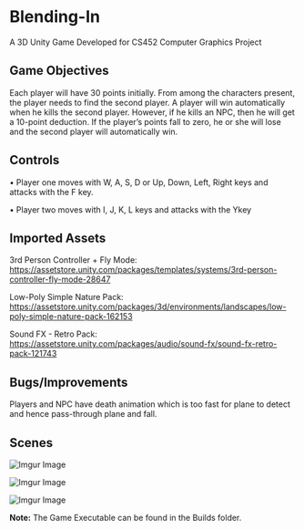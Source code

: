 # Blending-In
A 3D Unity Game Developed for CS452 Computer Graphics Project

## Game Objectives
Each player will have 30 points initially. From among the characters present, the player needs to find the
second player. A player will win automatically when he kills the second player. However, if he kills an NPC,
then he will get a 10-point deduction. If the player’s points fall to zero, he or she will lose and the second
player will automatically win.

## Controls
• Player one moves with W, A, S, D or Up, Down, Left, Right keys and attacks with the F key.

• Player two moves with I, J, K, L keys and attacks with the Ykey

## Imported Assets
3rd Person Controller + Fly Mode:
https://assetstore.unity.com/packages/templates/systems/3rd-person-controller-fly-mode-28647

Low-Poly Simple Nature Pack:
https://assetstore.unity.com/packages/3d/environments/landscapes/low-poly-simple-nature-pack-162153

Sound FX - Retro Pack:
https://assetstore.unity.com/packages/audio/sound-fx/sound-fx-retro-pack-121743

## Bugs/Improvements
Players and NPC have death animation which is too fast for plane to detect and hence pass-through plane and fall. 

## Scenes

![Imgur Image](https://imgur.com/ENT4zM0.jpg)

![Imgur Image](https://imgur.com/GQMciMK.jpg)

![Imgur Image](https://imgur.com/63BifR1.jpg)

<b>Note:</b> The Game Executable can be found in the Builds folder.
